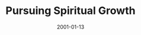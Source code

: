 ---
layout: message
category: message
series: "Millennium Makeover"
title: "Pursuing Spiritual Growth"
date: 2001-01-13
audio-description: "Join us as we look at four areas of our lives in need of a little makeover. "
audio: ""
audio-title: "Pursuing Spiritual Growth"
audio-duration: ":"
---